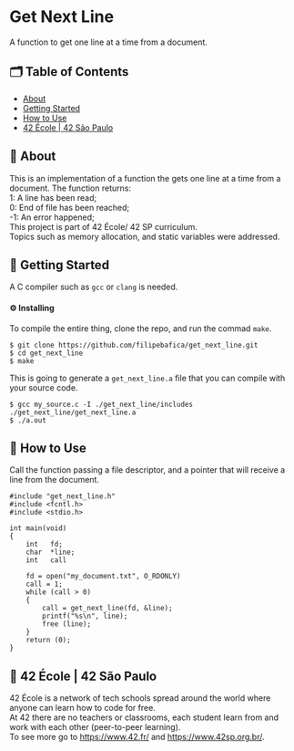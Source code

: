# Get Next Line
A function to get one line at a time from a document.

## 🗂 Table of Contents
* [About](#-about)
* [Getting Started](#-getting-started)
* [How to Use](#-how-to-use)
* [42 École | 42 São Paulo](#-42-école--42-são-paulo)

## 🧐 About
This is an implementation of a function the gets one line at a time from a document. The function returns:\
 1: A line has been read;\
 0: End of file has been reached;\
-1: An error happened;\
This project is part of 42 École/ 42 SP curriculum.\
Topics such as memory allocation, and static variables were addressed.

## 🏁 Getting Started
A C compiler such as `gcc` or `clang` is needed.

#### ⚙️ Installing
To compile the entire thing, clone the repo, and run the commad `make`.
```
$ git clone https://github.com/filipebafica/get_next_line.git
$ cd get_next_line
$ make
```
This is going to generate a `get_next_line.a` file that you can compile with your source code.
```
$ gcc my_source.c -I ./get_next_line/includes ./get_next_line/get_next_line.a
$ ./a.out
```
## 🎈 How to Use
Call the function passing a file descriptor, and a pointer that will receive a line from the document.
```
#include "get_next_line.h"
#include <fcntl.h>
#include <stdio.h>

int	main(void)
{
	int   fd;
	char  *line;
  	int   call
  
  	fd = open("my_document.txt", O_RDONLY)
  	call = 1;
 	while (call > 0)
  	{
		call = get_next_line(fd, &line);
		printf("%s\n", line);
		free (line);
	}
	return (0);
}
```
## 🏫 42 École | 42 São Paulo
42 École is a network of tech schools spread around the world where anyone can learn how to code for free.\
At 42 there are no teachers or classrooms, each student learn from and work with each other (peer-to-peer learning).\
To see more go to https://www.42.fr/ and https://www.42sp.org.br/.

